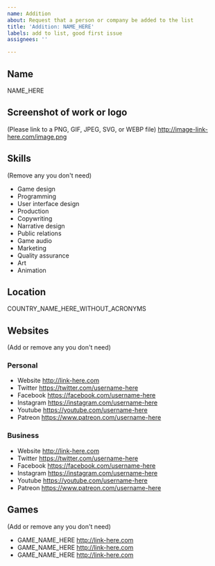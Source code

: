```yaml
---
name: Addition
about: Request that a person or company be added to the list
title: 'Addition: NAME_HERE'
labels: add to list, good first issue
assignees: ''

---
```


## Name
NAME_HERE

## Screenshot of work or logo
(Please link to a PNG, GIF, JPEG, SVG, or WEBP file)
http://image-link-here.com/image.png

## Skills
(Remove any you don't need)
- Game design
- Programming
- User interface design
- Production
- Copywriting
- Narrative design
- Public relations
- Game audio
- Marketing
- Quality assurance
- Art
- Animation

## Location
COUNTRY_NAME_HERE_WITHOUT_ACRONYMS

## Websites
(Add or remove any you don't need)

### Personal

- Website http://link-here.com
- Twitter https://twitter.com/username-here
- Facebook https://facebook.com/username-here
- Instagram https://instagram.com/username-here
- Youtube https://youtube.com/username-here
- Patreon https://www.patreon.com/username-here

### Business

- Website http://link-here.com
- Twitter https://twitter.com/username-here
- Facebook https://facebook.com/username-here
- Instagram https://instagram.com/username-here
- Youtube https://youtube.com/username-here
- Patreon https://www.patreon.com/username-here

## Games
(Add or remove any you don't need)
- GAME_NAME_HERE http://link-here.com
- GAME_NAME_HERE http://link-here.com
- GAME_NAME_HERE http://link-here.com
